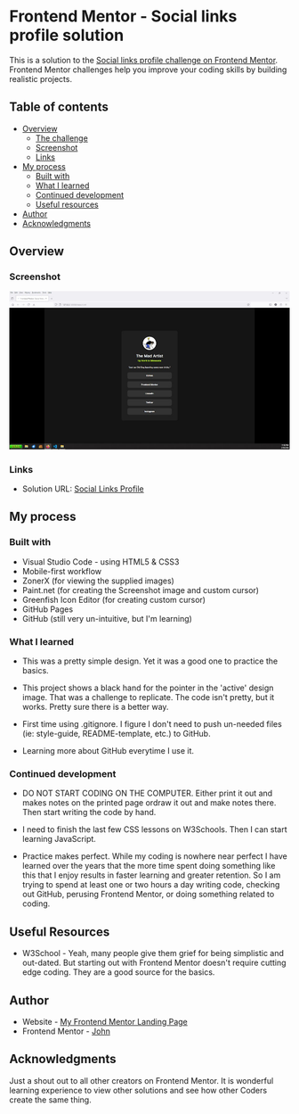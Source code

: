 # Frontend Mentor - Social links profile solution

This is a solution to the [Social links profile challenge on Frontend Mentor](https://www.frontendmentor.io/challenges/social-links-profile-UG32l9m6dQ). Frontend Mentor challenges help you improve your coding skills by building realistic projects. 

## Table of contents

- [Overview](#overview)
  - [The challenge](#the-challenge)
  - [Screenshot](#screenshot)
  - [Links](#links)
- [My process](#my-process)
  - [Built with](#built-with)
  - [What I learned](#what-i-learned)
  - [Continued development](#continued-development)
  - [Useful resources](#useful-resources)
- [Author](#author)
- [Acknowledgments](#acknowledgments)

## Overview

### Screenshot

![](./screenshot.jpg)

### Links

- Solution URL: [Social Links Profile](https://madartistphoto.github.io/social-links-profile-main/)

## My process

### Built with

- Visual Studio Code - using HTML5 & CSS3
- Mobile-first workflow
- ZonerX (for viewing the supplied images)
- Paint.net (for creating the Screenshot image and custom cursor)
- Greenfish Icon Editor (for creating custom cursor)
- GitHub Pages
- GitHub (still very un-intuitive, but I'm learning)

### What I learned

- This was a pretty simple design. Yet it was a good one to practice the basics.

- This project shows a black hand for the pointer in the 'active' design image. That was a challenge to replicate. The code isn't pretty, but it works. Pretty sure there is a better way.

- First time using .gitignore. I figure I don't need to push un-needed files (ie: style-guide, README-template, etc.) to GitHub.

- Learning more about GitHub everytime I use it.

### Continued development

- DO NOT START CODING ON THE COMPUTER. Either print it out and makes notes on the printed page ordraw it out and make notes there. Then start writing the code by hand.

- I need to finish the last few CSS lessons on W3Schools. Then I can start learning JavaScript.

- Practice makes perfect. While my coding is nowhere near perfect I have learned over the years that the more time spent doing something like this that I enjoy results in faster learning and greater retention. So I am trying to spend at least one or two hours a day writing code, checking out GitHub, perusing Frontend Mentor, or doing something related to coding.

## Useful Resources

- W3School - Yeah, many people give them grief for being simplistic and out-dated. But starting out with Frontend Mentor doesn't require cutting edge coding. They are a good source for the basics.

## Author

- Website - [My Frontend Mentor Landing Page](https://madartistphoto.github.io/FM-Landing-Page/)
- Frontend Mentor - [John](https://www.frontendmentor.io/profile/MadArtistPhoto)


## Acknowledgments

Just a shout out to all other creators on Frontend Mentor. It is wonderful learning experience to view other solutions and see how other Coders create the same thing.
